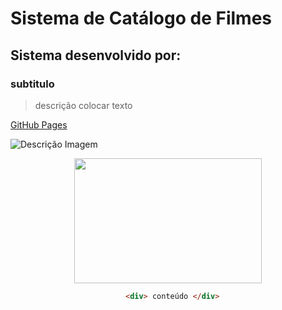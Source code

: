 # Sistema de Catálogo de Filmes
## Sistema desenvolvido por:

### subtitulo

> descrição colocar texto

 [GitHub Pages](https://pages.github.com/)
 
 ![Descrição Imagem](https://myoctocat.com/assets/images/base-octocat.svg)

<div align="center">
    <img src="https://myoctocat.com/assets/images/base-octocat.svg" width="300" height="200">
<div>

````html
  <div> conteúdo </div>

````
